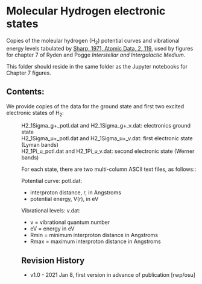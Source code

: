 # Molecular Hydrogen electronic states

Copies of the moleular hydrogen (H<sub>2</sub>) potential curves and vibrational energy levels tabulated by
[Sharp, 1971, Atomic Data, 2, 119](https://ui.adsabs.harvard.edu/abs/1971AD......2..119S), used by figures
for chapter 7 of Ryden and Pogge *Interstellar and Intergalactic Medium*.

This folder should reside in the same folder as the Jupyter notebooks for Chapter 7 figures.

## Contents:

We provide copies of the data for the ground state and first two excited electronic states
of H<sub>2</sub>:
<dl>
 <dd>H2_1Sigma_g+_potl.dat and H2_1Sigma_g+_v.dat: electronics ground state
 <dd>H2_1Sigma_u+_potl.dat and H2_1Sigma_u+_v.dat: first electronic state (Lyman bands)
 <dd>H2_1Pi_u_potl.dat and H2_1Pi_u_v.dat: second electronic state (Werner bands)
 
For each state, there are two multi-column ASCII text files, as follows::

Potential curve: potl.dat:
 * interproton distance, r, in Angstroms
 * potential energy, V(r), in eV
 
Vibrational levels: v.dat:
 * v = vibrational quantum number
 * eV = energy in eV
 * Rmin = minimum interproton distance in Angstroms
 * Rmax = maximum interproton distance in Angstroms
 
## Revision History

* v1.0 - 2021 Jan 8, first version in advance of publication [rwp/osu]


